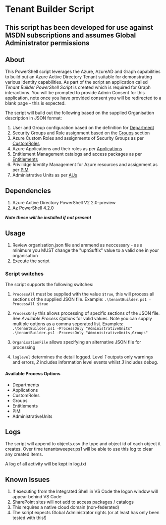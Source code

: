 # Tenant Builder Script #

## This script has been developed for use against MSDN subscriptions and assumes Global Administrator permissions ##

## About ##
This PowerShell script leverages the Azure, AzureAD and Graph capabilities to build out an Azure Active Directory Tenant suitable for demonstrating various Identity capabilities.  As part of the script an application called _Tenant Builder PowerShell Script_ is created which is required for Graph interactions.  You will be prompted to provide Admin Consent for this application, note once you have provided consent you will be redirected to a blank page - this is expected.  

The script will build out the following based on the supplied Organisation description in JSON format:

1. User and Group configuration based on the definition for [Department](https://github.com/ianalderman/tenantbuilder/blob/master/docs/departments.md)
2. Security Groups and Role assignment based on the [Groups](https://github.com/ianalderman/tenantbuilder/blob/master/docs/groups.md) section
3. Azure Custom Roles and assignments of Security Groups as per [CustomRoles](https://github.com/ianalderman/tenantbuilder/blob/master/docs/customRoles.md)
4. Azure Applications and their roles as per [Applications](https://github.com/ianalderman/tenantbuilder/blob/master/docs/applications.md)
5. Entitlement Management catalogs and access packages as per [Entitlements](https://github.com/ianalderman/tenantbuilder/blob/master/docs/entitlements.md)
6. Privilidge Identity Management for Azure resources and assignment as per [PIM](https://github.com/ianalderman/tenantbuilder/blob/master/docs/pim.md)
7. Administrative Units as per [AUs](https://github.com/ianalderman/tenantbuilder/blob/master/docs/administrativeUnits.md)


## Dependencies ##
1. Azure Active Directory PowerShell V2 2.0-preview
2. Az PowerShell 4.2.0

**_Note these will be installed if not present_**

## Usage ##
1. Review organisation.json file and ammend as neccessary - as a minimum you MUST change the "upnSuffix" value to a valid one in your organisation 
2. Execute the script

### Script switches ###
The script supports the following switches:
1. ````ProcessAll```` must be supplied with the value ````$true````, this will process all sections of the supplied JSON file.  Example:
````.\tenantBuilder.ps1 -ProcessAll $true````

2. ````ProcessOnly```` this allows processing of specific sections of the JSON file.  See _Available Process Options_ for valid values.  Note you can supply multiple options as a comma seperated list.  Examples:
````.\tenantBuilder.ps1 -ProcessOnly "AdministrativeUnits"````
````.\tenantBuilder.ps1 -ProcessOnly "AdministrativeUnits,Groups"````

3. ````OrganisationFile```` allows specifying an alternative JSON file for processing
4. ````loglevel```` determines the detail logged.  Level *1* outputs only warnings and errors, *2* includes information level events whilst *3* includes debug.

#### Available Process Options ####
- Departments
- Applications
- CustomRoles
- Groups
- Entitlements
- PIM
- AdministrativeUnits

## Logs ##
The script will append to objects.csv the type and object id of each object it creates.  Over time tenantsweeper.ps1 will be able to use this log to clear any created items.

A log of all activity will be kept in log.txt

## Known Issues ##
1. If executing from the Integrated Shell in VS Code the logon window will appear behind VS Code
2. SharePoint sites will not add to access packages / catalogs
3. This requires a native cloud domain (non-federated)
4. The script expects Global Administrator rights (or at least has only been tested with this!)
